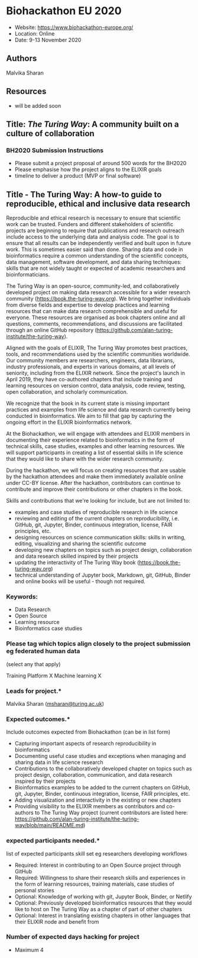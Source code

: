 # Biohackathon EU 2020

- Website: https://www.biohackathon-europe.org/
- Location: Online
- Date: 9-13 November 2020

## Authors

Malvika Sharan

## Resources

- will be added soon

## Title: _The Turing Way_: A community built on a culture of collaboration

### BH2020 Submission Instructions
- Please submit a project proposal of around 500 words for the BH2020
- Please emphasise how the project aligns to the ELIXIR goals
- timeline to deliver a product (MVP or final software)

## Title - The Turing Way: A how-to guide to reproducible, ethical and inclusive data research

Reproducible and ethical research is necessary to ensure that scientific work can be trusted. 
Funders and different stakeholders of scientific projects are beginning to require that publications and research outreach include access to the underlying data and analysis code. 
The goal is to ensure that all results can be independently verified and built upon in future work. 
This is sometimes easier said than done. Sharing data and code in bioinformatics require a common understanding of the scientific concepts, data management, software development, and data sharing techniques: skills that are not widely taught or expected of academic researchers and bioinformaticians. 

The Turing Way is an open-source, community-led, and collaboratively developed project on making data research accessible for a wider research community (https://book.the-turing-way.org). 
We bring together individuals from diverse fields and expertise to develop practices and learning resources that can make data research comprehensible and useful for everyone. 
These resources are organised as book chapters online and all questions, comments, recommendations, and discussions are facilitated through an online GitHub repository (https://github.com/alan-turing-institute/the-turing-way).

Aligned with the goals of ELIXIR, The Turing Way promotes best practices, tools, and recommendations used by the scientific communities worldwide. 
Our community members are researchers, engineers, data librarians, industry professionals, and experts in various domains, at all levels of seniority, including from the ELIXIR network. 
Since the project's launch in April 2019, they have co-authored chapters that include training and learning resources on version control, data analysis, code review, testing, open collaboration, and scholarly communication. 

We recognize that the book in its current state is missing important practices and examples from life science and data research currently being conducted in bioinformatics. We aim to fill that gap by capturing the ongoing effort in the ELIXIR bioinformatics network.

At the Biohackathon, we will engage with attendees and ELIXIR members in documenting their experience related to bioinformatics in the form of technical skills, case studies, examples and other learning resources. 
We will support participants in creating a list of essential skills in life science that they would like to share with the wider research community. 

During the hackathon, we will focus on creating resources that are usable by the hackathon attendees and make them immediately available online under CC-BY license. 
After the hackathon, contributors can continue to contribute and improve their contributions or other chapters in the book.

Skills and contributions that we're looking for include, but are not limited to:

- examples and case studies of reproducible research in life science 
- reviewing and editing of the current chapters on reproducibility, i.e. GitHub, git, Jupyter, Binder, continuous integration, license, FAIR principles, etc.
- designing resources on science communication skills: skills in writing, editing, visualizing and sharing the scientific outcome
- developing new chapters on topics such as project design, collaboration and data research skilled inspired by their projects
- updating the interactivity of The Turing Way book (https://book.the-turing-way.org)
- technical understanding of Jupyter book, Markdown, git, GitHub, Binder and online books will be useful - though not required.

### Keywords:

- Data Research
- Open Source
- Learning resource
- Bioinformatics case studies

### Please tag which topics align closely to the project submission eg federated human data
(select any that apply)

Training Platform X
Machine learning X

### Leads for project.* 

Malvika Sharan (msharan@turing.ac.uk)

### Expected outcomes.* 

Include outcomes expected from Biohackathon (can be in list form)
- Capturing important aspects of research reproducibility in bioinformatics
- Documenting useful case studies and exceptions when managing and sharing data in life science research
- Contributions to the collaboratively developed chapter on topics such as project design, collaboration, communication, and data research inspired by their projects
- Bioinformatics examples to be added to the current chapters on GitHub, git, Jupyter, Binder, continuous integration, license, FAIR principles, etc.
- Adding visualization and interactivity in the existing or new chapters
- Providing visibility to the ELIXIR members as contributors and co-authors to The Turing Way project (current contributors are listed here: https://github.com/alan-turing-institute/the-turing-way/blob/main/README.md)

### expected participants needed.*

list of expected participants skill set eg researchers developing workflows
- Required: Interest in contributing to an Open Source project through GitHub
- Required: Willingness to share their research skills and experiences in the form of learning resources, training materials, case studies of personal stories
- Optional: Knowledge of working with git, Jupyter Book, Binder, or Netlify
- Optional: Previously developed bioinformatics resources that they would like to host on The Turing Way as a chapter of part of other chapters
- Optional: Interest in translating existing chapters in other languages that their ELIXIR node and benefit from

### Number of expected days hacking for project
- Maximum 4
